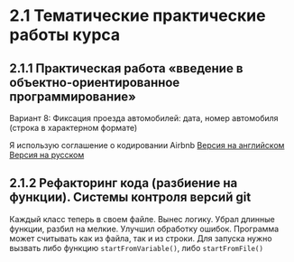 # 2.1 Тематические практические работы курса

## 2.1.1 Практическая работа «введение в объектно-ориентированное программирование»

Вариант 8: Фиксация проезда автомобилей: дата, номер автомобиля (строка в характерном формате)

Я использую соглашение о кодировании Airbnb
[Версия на английском](https://github.com/airbnb/javascript)
[Версия на русском](https://github.com/uprock/javascript)

## 2.1.2 Рефакторинг кода (разбиение на функции). Системы контроля версий git

Каждый класс теперь в своем файле.
Вынес логику.
Убрал длинные функции, разбил на мелкие.
Улучшил обработку ошибок.
Программа может считывать как из файла, так и из строки.
Для запуска нужно вызвать либо функцию `startFromVariable()`, либо `startFromFile()`
